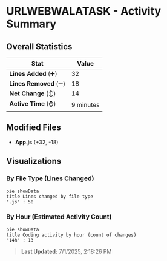 # URLWEBWALATASK - Activity Summary 

## Overall Statistics

| Stat                   | Value                                                             |
| ---------------------- | ----------------------------------------------------------------- |
| **Lines Added** (➕)   | 32                                          |
| **Lines Removed** (➖) | 18                                        |
| **Net Change** (↕)    | 14                |
| **Active Time** (⌚)   | 9 minutes |


## Modified Files
- **App.js** (+32, -18)

## Visualizations

### By File Type (Lines Changed)

```mermaid
pie showData
title Lines changed by file type
".js" : 50
```

### By Hour (Estimated Activity Count)

```mermaid
pie showData
title Coding activity by hour (count of changes)
"14h" : 13
```


> **Last Updated:** 7/1/2025, 2:18:26 PM